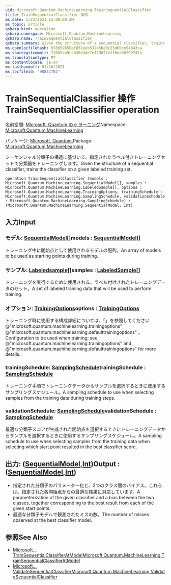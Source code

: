 ```yaml
---
uid: Microsoft.Quantum.MachineLearning.TrainSequentialClassifier
title: TrainSequentialClassifier 操作
ms.date: 1/23/2021 12:00:00 AM
ms.topic: article
qsharp.kind: operation
qsharp.namespace: Microsoft.Quantum.MachineLearning
qsharp.name: TrainSequentialClassifier
qsharp.summary: Given the structure of a sequential classifier, trains the classifier on a given labeled training set.
ms.openlocfilehash: 97865965bef831eeb53245ba0c23d6bce54643ca
ms.sourcegitcommit: 71605ea9cc630e84e7ef29027e1f0ea06299747e
ms.translationtype: MT
ms.contentlocale: ja-JP
ms.lasthandoff: 01/26/2021
ms.locfileid: "98847702"
---
```

# <a name="trainsequentialclassifier-operation"></a><span data-ttu-id="1fe02-102">TrainSequentialClassifier 操作</span><span class="sxs-lookup"><span data-stu-id="1fe02-102">TrainSequentialClassifier operation</span></span>

<span data-ttu-id="1fe02-103">名前空間: [Microsoft. Quantum の e ラーニング](xref:Microsoft.Quantum.MachineLearning)</span><span class="sxs-lookup"><span data-stu-id="1fe02-103">Namespace: [Microsoft.Quantum.MachineLearning](xref:Microsoft.Quantum.MachineLearning)</span></span>

<span data-ttu-id="1fe02-104">パッケージ: [Microsoft. Quantum.](https://nuget.org/packages/Microsoft.Quantum.MachineLearning)</span><span class="sxs-lookup"><span data-stu-id="1fe02-104">Package: [Microsoft.Quantum.MachineLearning](https://nuget.org/packages/Microsoft.Quantum.MachineLearning)</span></span>


<span data-ttu-id="1fe02-105">シーケンシャル分類子の構造に基づいて、指定されたラベル付きトレーニングセットで分類器をトレーニングします。</span><span class="sxs-lookup"><span data-stu-id="1fe02-105">Given the structure of a sequential classifier, trains the classifier on a given labeled training set.</span></span>

```qsharp
operation TrainSequentialClassifier (models : Microsoft.Quantum.MachineLearning.SequentialModel[], samples : Microsoft.Quantum.MachineLearning.LabeledSample[], options : Microsoft.Quantum.MachineLearning.TrainingOptions, trainingSchedule : Microsoft.Quantum.MachineLearning.SamplingSchedule, validationSchedule : Microsoft.Quantum.MachineLearning.SamplingSchedule) : (Microsoft.Quantum.MachineLearning.SequentialModel, Int)
```


## <a name="input"></a><span data-ttu-id="1fe02-106">入力</span><span class="sxs-lookup"><span data-stu-id="1fe02-106">Input</span></span>

### <a name="models--sequentialmodel"></a><span data-ttu-id="1fe02-107">モデル: [SequentialModel](xref:Microsoft.Quantum.MachineLearning.SequentialModel)[]</span><span class="sxs-lookup"><span data-stu-id="1fe02-107">models : [SequentialModel](xref:Microsoft.Quantum.MachineLearning.SequentialModel)[]</span></span>

<span data-ttu-id="1fe02-108">トレーニング中に開始点として使用されるモデルの配列。</span><span class="sxs-lookup"><span data-stu-id="1fe02-108">An array of models to be used as starting points during training.</span></span>


### <a name="samples--labeledsample"></a><span data-ttu-id="1fe02-109">サンプル: [Labeledsample](xref:Microsoft.Quantum.MachineLearning.LabeledSample)[]</span><span class="sxs-lookup"><span data-stu-id="1fe02-109">samples : [LabeledSample](xref:Microsoft.Quantum.MachineLearning.LabeledSample)[]</span></span>

<span data-ttu-id="1fe02-110">トレーニングを実行するために使用される、ラベル付けされたトレーニングデータのセット。</span><span class="sxs-lookup"><span data-stu-id="1fe02-110">A set of labeled training data that will be used to perform training.</span></span>


### <a name="options--trainingoptions"></a><span data-ttu-id="1fe02-111">オプション: [TrainingOptions](xref:Microsoft.Quantum.MachineLearning.TrainingOptions)</span><span class="sxs-lookup"><span data-stu-id="1fe02-111">options : [TrainingOptions](xref:Microsoft.Quantum.MachineLearning.TrainingOptions)</span></span>

<span data-ttu-id="1fe02-112">トレーニング時に使用する構成詳細については、「」を参照してください @"microsoft.quantum.machinelearning.trainingoptions" @"microsoft.quantum.machinelearning.defaulttrainingoptions" 。</span><span class="sxs-lookup"><span data-stu-id="1fe02-112">Configuration to be used when training; see @"microsoft.quantum.machinelearning.trainingoptions" and @"microsoft.quantum.machinelearning.defaulttrainingoptions" for more details.</span></span>


### <a name="trainingschedule--samplingschedule"></a><span data-ttu-id="1fe02-113">trainingSchedule: [SamplingSchedule](xref:Microsoft.Quantum.MachineLearning.SamplingSchedule)</span><span class="sxs-lookup"><span data-stu-id="1fe02-113">trainingSchedule : [SamplingSchedule](xref:Microsoft.Quantum.MachineLearning.SamplingSchedule)</span></span>

<span data-ttu-id="1fe02-114">トレーニング手順でトレーニングデータからサンプルを選択するときに使用するサンプリングスケジュール。</span><span class="sxs-lookup"><span data-stu-id="1fe02-114">A sampling schedule to use when selecting samples from the training data during training steps.</span></span>


### <a name="validationschedule--samplingschedule"></a><span data-ttu-id="1fe02-115">validationSchedule: [SamplingSchedule](xref:Microsoft.Quantum.MachineLearning.SamplingSchedule)</span><span class="sxs-lookup"><span data-stu-id="1fe02-115">validationSchedule : [SamplingSchedule](xref:Microsoft.Quantum.MachineLearning.SamplingSchedule)</span></span>

<span data-ttu-id="1fe02-116">最適な分類子スコアが生成された開始点を選択するときにトレーニングデータからサンプルを選択するときに使用するサンプリングスケジュール。</span><span class="sxs-lookup"><span data-stu-id="1fe02-116">A sampling schedule to use when selecting samples from the training data when selecting which start point resulted in the best classifier score.</span></span>



## <a name="output--sequentialmodelint"></a><span data-ttu-id="1fe02-117">出力: ([SequentialModel](xref:Microsoft.Quantum.MachineLearning.SequentialModel),[Int](xref:microsoft.quantum.lang-ref.int))</span><span class="sxs-lookup"><span data-stu-id="1fe02-117">Output : ([SequentialModel](xref:Microsoft.Quantum.MachineLearning.SequentialModel),[Int](xref:microsoft.quantum.lang-ref.int))</span></span>

- <span data-ttu-id="1fe02-118">指定された分類子のパラメーター化と、2つのクラス間のバイアス。これらは、指定された各開始点からの最適な結果に対応しています。</span><span class="sxs-lookup"><span data-stu-id="1fe02-118">A parameterization of the given classifier and a bias between the two classes, together corresponding to the best result from each of the given start points.</span></span>
- <span data-ttu-id="1fe02-119">最適な分類子モデルで観測されたミスの数。</span><span class="sxs-lookup"><span data-stu-id="1fe02-119">The number of misses observed at the best classifier model.</span></span>

## <a name="see-also"></a><span data-ttu-id="1fe02-120">参照</span><span class="sxs-lookup"><span data-stu-id="1fe02-120">See Also</span></span>

- [<span data-ttu-id="1fe02-121">Microsoft... TrainSequentialClassifierAtModel</span><span class="sxs-lookup"><span data-stu-id="1fe02-121">Microsoft.Quantum.MachineLearning.TrainSequentialClassifierAtModel</span></span>](xref:Microsoft.Quantum.MachineLearning.TrainSequentialClassifierAtModel)
- [<span data-ttu-id="1fe02-122">Microsoft... ValidateSequentialClassifier</span><span class="sxs-lookup"><span data-stu-id="1fe02-122">Microsoft.Quantum.MachineLearning.ValidateSequentialClassifier</span></span>](xref:Microsoft.Quantum.MachineLearning.ValidateSequentialClassifier)